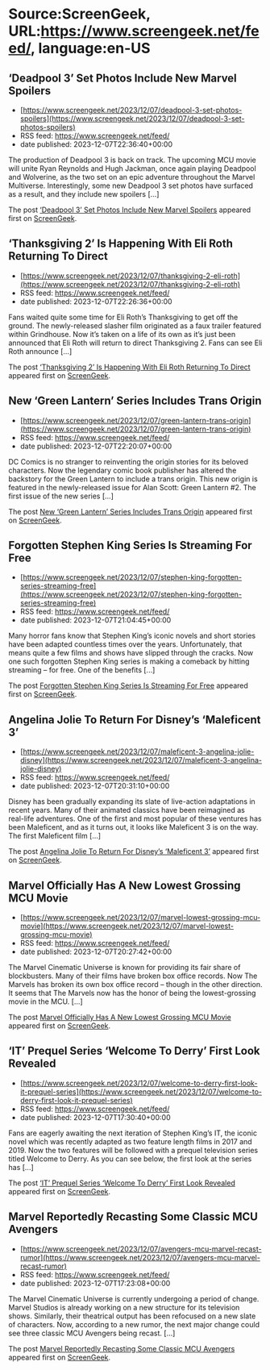 # Source:ScreenGeek, URL:https://www.screengeek.net/feed/, language:en-US

## ‘Deadpool 3’ Set Photos Include New Marvel Spoilers
 - [https://www.screengeek.net/2023/12/07/deadpool-3-set-photos-spoilers](https://www.screengeek.net/2023/12/07/deadpool-3-set-photos-spoilers)
 - RSS feed: https://www.screengeek.net/feed/
 - date published: 2023-12-07T22:36:40+00:00

<p>The production of Deadpool 3 is back on track. The upcoming MCU movie will unite Ryan Reynolds and Hugh Jackman, once again playing Deadpool and Wolverine, as the two set on an epic adventure throughout the Marvel Multiverse. Interestingly, some new Deadpool 3 set photos have surfaced as a result, and they include new spoilers [...]</p>
<p>The post <a href="https://www.screengeek.net/2023/12/07/deadpool-3-set-photos-spoilers/">&#8216;Deadpool 3&#8217; Set Photos Include New Marvel Spoilers</a> appeared first on <a href="https://www.screengeek.net">ScreenGeek</a>.</p>

## ‘Thanksgiving 2’ Is Happening With Eli Roth Returning To Direct
 - [https://www.screengeek.net/2023/12/07/thanksgiving-2-eli-roth](https://www.screengeek.net/2023/12/07/thanksgiving-2-eli-roth)
 - RSS feed: https://www.screengeek.net/feed/
 - date published: 2023-12-07T22:26:36+00:00

<p>Fans waited quite some time for Eli Roth&#8217;s Thanksgiving to get off the ground. The newly-released slasher film originated as a faux trailer featured within Grindhouse. Now it&#8217;s taken on a life of its own as it&#8217;s just been announced that Eli Roth will return to direct Thanksgiving 2. Fans can see Eli Roth announce [...]</p>
<p>The post <a href="https://www.screengeek.net/2023/12/07/thanksgiving-2-eli-roth/">&#8216;Thanksgiving 2&#8217; Is Happening With Eli Roth Returning To Direct</a> appeared first on <a href="https://www.screengeek.net">ScreenGeek</a>.</p>

## New ‘Green Lantern’ Series Includes Trans Origin
 - [https://www.screengeek.net/2023/12/07/green-lantern-trans-origin](https://www.screengeek.net/2023/12/07/green-lantern-trans-origin)
 - RSS feed: https://www.screengeek.net/feed/
 - date published: 2023-12-07T22:20:07+00:00

<p>DC Comics is no stranger to reinventing the origin stories for its beloved characters. Now the legendary comic book publisher has altered the backstory for the Green Lantern to include a trans origin. This new origin is featured in the newly-released issue for Alan Scott: Green Lantern #2. The first issue of the new series [...]</p>
<p>The post <a href="https://www.screengeek.net/2023/12/07/green-lantern-trans-origin/">New &#8216;Green Lantern&#8217; Series Includes Trans Origin</a> appeared first on <a href="https://www.screengeek.net">ScreenGeek</a>.</p>

## Forgotten Stephen King Series Is Streaming For Free
 - [https://www.screengeek.net/2023/12/07/stephen-king-forgotten-series-streaming-free](https://www.screengeek.net/2023/12/07/stephen-king-forgotten-series-streaming-free)
 - RSS feed: https://www.screengeek.net/feed/
 - date published: 2023-12-07T21:04:45+00:00

<p>Many horror fans know that Stephen King&#8217;s iconic novels and short stories have been adapted countless times over the years. Unfortunately, that means quite a few films and shows have slipped through the cracks. Now one such forgotten Stephen King series is making a comeback by hitting streaming &#8211; for free. One of the benefits [...]</p>
<p>The post <a href="https://www.screengeek.net/2023/12/07/stephen-king-forgotten-series-streaming-free/">Forgotten Stephen King Series Is Streaming For Free</a> appeared first on <a href="https://www.screengeek.net">ScreenGeek</a>.</p>

## Angelina Jolie To Return For Disney’s ‘Maleficent 3’
 - [https://www.screengeek.net/2023/12/07/maleficent-3-angelina-jolie-disney](https://www.screengeek.net/2023/12/07/maleficent-3-angelina-jolie-disney)
 - RSS feed: https://www.screengeek.net/feed/
 - date published: 2023-12-07T20:31:10+00:00

<p>Disney has been gradually expanding its slate of live-action adaptations in recent years. Many of their animated classics have been reimagined as real-life adventures. One of the first and most popular of these ventures has been Maleficent, and as it turns out, it looks like Maleficent 3 is on the way. The first Maleficent film [...]</p>
<p>The post <a href="https://www.screengeek.net/2023/12/07/maleficent-3-angelina-jolie-disney/">Angelina Jolie To Return For Disney&#8217;s &#8216;Maleficent 3&#8217;</a> appeared first on <a href="https://www.screengeek.net">ScreenGeek</a>.</p>

## Marvel Officially Has A New Lowest Grossing MCU Movie
 - [https://www.screengeek.net/2023/12/07/marvel-lowest-grossing-mcu-movie](https://www.screengeek.net/2023/12/07/marvel-lowest-grossing-mcu-movie)
 - RSS feed: https://www.screengeek.net/feed/
 - date published: 2023-12-07T20:27:42+00:00

<p>The Marvel Cinematic Universe is known for providing its fair share of blockbusters. Many of their films have broken box office records. Now The Marvels has broken its own box office record &#8211; though in the other direction. It seems that The Marvels now has the honor of being the lowest-grossing movie in the MCU. [...]</p>
<p>The post <a href="https://www.screengeek.net/2023/12/07/marvel-lowest-grossing-mcu-movie/">Marvel Officially Has A New Lowest Grossing MCU Movie</a> appeared first on <a href="https://www.screengeek.net">ScreenGeek</a>.</p>

## ‘IT’ Prequel Series ‘Welcome To Derry’ First Look Revealed
 - [https://www.screengeek.net/2023/12/07/welcome-to-derry-first-look-it-prequel-series](https://www.screengeek.net/2023/12/07/welcome-to-derry-first-look-it-prequel-series)
 - RSS feed: https://www.screengeek.net/feed/
 - date published: 2023-12-07T17:30:40+00:00

<p>Fans are eagerly awaiting the next iteration of Stephen King&#8217;s IT, the iconic novel which was recently adapted as two feature length films in 2017 and 2019. Now the two features will be followed with a prequel television series titled Welcome to Derry. As you can see below, the first look at the series has [...]</p>
<p>The post <a href="https://www.screengeek.net/2023/12/07/welcome-to-derry-first-look-it-prequel-series/">&#8216;IT&#8217; Prequel Series &#8216;Welcome To Derry&#8217; First Look Revealed</a> appeared first on <a href="https://www.screengeek.net">ScreenGeek</a>.</p>

## Marvel Reportedly Recasting Some Classic MCU Avengers
 - [https://www.screengeek.net/2023/12/07/avengers-mcu-marvel-recast-rumor](https://www.screengeek.net/2023/12/07/avengers-mcu-marvel-recast-rumor)
 - RSS feed: https://www.screengeek.net/feed/
 - date published: 2023-12-07T17:23:08+00:00

<p>The Marvel Cinematic Universe is currently undergoing a period of change. Marvel Studios is already working on a new structure for its television shows. Similarly, their theatrical output has been refocused on a new slate of characters. Now, according to a new rumor, the next major change could see three classic MCU Avengers being recast. [...]</p>
<p>The post <a href="https://www.screengeek.net/2023/12/07/avengers-mcu-marvel-recast-rumor/">Marvel Reportedly Recasting Some Classic MCU Avengers</a> appeared first on <a href="https://www.screengeek.net">ScreenGeek</a>.</p>

